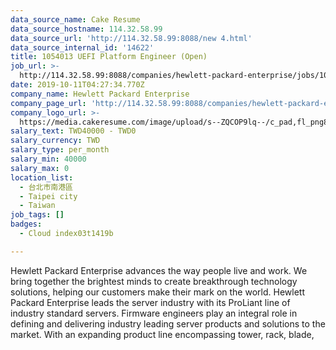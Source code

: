 ```yaml
---
data_source_name: Cake Resume
data_source_hostname: 114.32.58.99
data_source_url: 'http://114.32.58.99:8088/new 4.html'
data_source_internal_id: '14622'
title: 1054013 UEFI Platform Engineer (Open)
job_url: >-
  http://114.32.58.99:8088/companies/hewlett-packard-enterprise/jobs/1054013-uefi-platform-engineer-open
date: 2019-10-11T04:27:34.770Z
company_name: Hewlett Packard Enterprise
company_page_url: 'http://114.32.58.99:8088/companies/hewlett-packard-enterprise'
company_logo_url: >-
  https://media.cakeresume.com/image/upload/s--ZQCOP9lq--/c_pad,fl_png8,h_200,w_200/v1570727274/o9zp4tsf1jkzyaaw00nx.png
salary_text: TWD40000 - TWD0
salary_currency: TWD
salary_type: per_month
salary_min: 40000
salary_max: 0
location_list:
  - 台北市南港區
  - Taipei city
  - Taiwan
job_tags: []
badges:
  - Cloud index03t1419b

---
```


Hewlett Packard Enterprise advances the way people live and work. We bring together the brightest minds to create breakthrough technology solutions, helping our customers make their mark on the world. Hewlett Packard Enterprise leads the server industry with its ProLiant line of industry standard servers. Firmware engineers play an integral role in defining and delivering industry leading server products and solutions to the market. With an expanding product line encompassing tower, rack, blade,